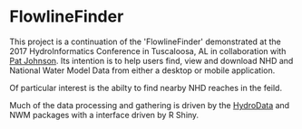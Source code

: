 # FlowlineFinder

This project is a continuation of the 'FlowlineFinder' demonstrated at the 2017 HydroInformatics Conference in Tuscaloosa, AL in collaboration with [Pat Johnson](http://pjohns.github.io/pjohns). Its intention is to help users find, view and download NHD and National Water Model Data from either a desktop or mobile application. 

Of particular interest is the abilty to find nearby NHD reaches in the feild.  

Much of the data processing and gathering is driven by the [HydroData](http://mikejohnson51.github.io/HydroData/) and NWM packages with a interface driven by R Shiny.


